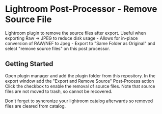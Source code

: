 # Lightroom Post-Processor - Remove Source File

Lightroom plugin to remove the source files after export. 
Useful when exporting Raw -> JPEG to reduce disk usage - Allows for in-place conversion of RAW/NEF to Jpeg - Export to "Same Folder as Original" and select "remove source files" on this post processor.

## Getting Started

Open plugin manager and add the plugin folder from this repository. 
In the export window add the "Export and Remove Source" Post-Process action
Click the checkbox to enable the removal of source files. Note that source files are not moved to trash, so cannot be recovered. 

Don't forget to syncronize your lightroom catalog afterwards so removed files are cleared from catalog.
